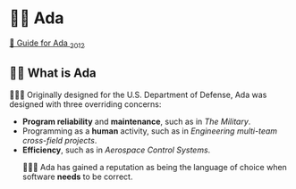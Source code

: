 # 💃🏻 Ada

<a href="https://sites.google.com/view/learn-ada/ada-home)">
📗 Guide for Ada <sub>2012</sub>
</a>

## 💃🏻 What is Ada
👩🏻‍🚀 Originally designed for the U.S. Department of Defense, Ada was designed with three overriding concerns: 
      <ul>
        <li> <b>Program reliability</b> and <b>maintenance</b>, such as in <i>The Military</i>. </li>
        <li> Programming as a <b>human</b> activity, 
          such as in <i>Engineering multi-team cross-field projects</i>. </li>
        <li><b>Efficiency</b>, such as in <i>Aerospace Control Systems</i>.</li>
      </p>
    <p>
        👩🏻‍🚒 Ada has gained a reputation as being the language of choice when software <b>needs</b> to be correct.
        </p>
